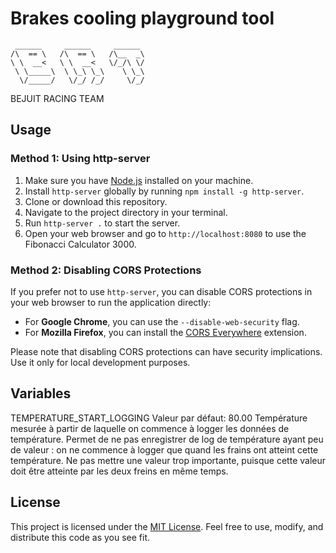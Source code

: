 # Brakes cooling playground tool

```
 ______     ______     ______
/\  == \   /\  == \   /\__  _\
\ \  __<   \ \  __<   \/_/\ \/
 \ \_____\  \ \_\ \_\    \ \_\
  \/_____/   \/_/ /_/     \/_/

```

BEJUIT RACING TEAM

## Usage

### Method 1: Using http-server

1. Make sure you have [Node.js](https://nodejs.org/) installed on your machine.
2. Install `http-server` globally by running `npm install -g http-server`.
3. Clone or download this repository.
4. Navigate to the project directory in your terminal.
5. Run `http-server .` to start the server.
6. Open your web browser and go to `http://localhost:8080` to use the Fibonacci Calculator 3000.

### Method 2: Disabling CORS Protections

If you prefer not to use `http-server`, you can disable CORS protections in your web browser to run the application directly:

- For **Google Chrome**, you can use the `--disable-web-security` flag.
- For **Mozilla Firefox**, you can install the [CORS Everywhere](https://addons.mozilla.org/en-US/firefox/addon/cors-everywhere/) extension.

Please note that disabling CORS protections can have security implications. Use it only for local development purposes.

## Variables

TEMPERATURE_START_LOGGING
Valeur par défaut: 80.00
Température mesurée à partir de laquelle on commence à logger les données de température. Permet de ne pas enregistrer de log de température ayant peu de valeur : on ne commence à logger que quand les frains ont atteint cette température. Ne pas mettre une valeur trop importante, puisque cette valeur doit être atteinte par les deux freins en même temps.

## License

This project is licensed under the [MIT License](LICENSE). Feel free to use, modify, and distribute this code as you see fit.
